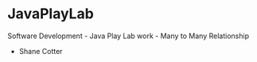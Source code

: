 # JavaPlayLab

Software Development - Java Play Lab work - Many to Many Relationship

- Shane Cotter
